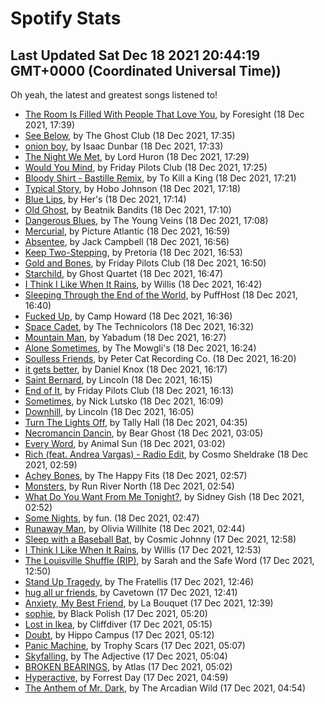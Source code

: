 
# Spotify Stats
## Last Updated Sat Dec 18 2021 20:44:19 GMT+0000 (Coordinated Universal Time))

Oh yeah, the latest and greatest songs listened to!

- [The Room Is Filled With People That Love You](https://www.last.fm/music/Foresight/_/The+Room+Is+Filled+With+People+That+Love+You), by Foresight (18 Dec 2021, 17:39)
- [See Below](https://www.last.fm/music/The+Ghost+Club/_/See+Below), by The Ghost Club (18 Dec 2021, 17:35)
- [onion boy](https://www.last.fm/music/Isaac+Dunbar/_/onion+boy), by Isaac Dunbar (18 Dec 2021, 17:33)
- [The Night We Met](https://www.last.fm/music/Lord+Huron/_/The+Night+We+Met), by Lord Huron (18 Dec 2021, 17:29)
- [Would You Mind](https://www.last.fm/music/Friday+Pilots+Club/_/Would+You+Mind), by Friday Pilots Club (18 Dec 2021, 17:25)
- [Bloody Shirt - Bastille Remix](https://www.last.fm/music/To+Kill+a+King/_/Bloody+Shirt+-+Bastille+Remix), by To Kill a King (18 Dec 2021, 17:21)
- [Typical Story](https://www.last.fm/music/Hobo+Johnson/_/Typical+Story), by Hobo Johnson (18 Dec 2021, 17:18)
- [Blue Lips](https://www.last.fm/music/Her%27s/_/Blue+Lips), by Her's (18 Dec 2021, 17:14)
- [Old Ghost](https://www.last.fm/music/Beatnik+Bandits/_/Old+Ghost), by Beatnik Bandits (18 Dec 2021, 17:10)
- [Dangerous Blues](https://www.last.fm/music/The+Young+Veins/_/Dangerous+Blues), by The Young Veins (18 Dec 2021, 17:08)
- [Mercurial](https://www.last.fm/music/Picture+Atlantic/_/Mercurial), by Picture Atlantic (18 Dec 2021, 16:59)
- [Absentee](https://www.last.fm/music/Jack+Campbell/_/Absentee), by Jack Campbell (18 Dec 2021, 16:56)
- [Keep Two-Stepping](https://www.last.fm/music/Pretoria/_/Keep+Two-Stepping), by Pretoria (18 Dec 2021, 16:53)
- [Gold and Bones](https://www.last.fm/music/Friday+Pilots+Club/_/Gold+and+Bones), by Friday Pilots Club (18 Dec 2021, 16:50)
- [Starchild](https://www.last.fm/music/Ghost+Quartet/_/Starchild), by Ghost Quartet (18 Dec 2021, 16:47)
- [I Think I Like When It Rains](https://www.last.fm/music/Willis/_/I+Think+I+Like+When+It+Rains), by Willis (18 Dec 2021, 16:42)
- [Sleeping Through the End of the World](https://www.last.fm/music/PuffHost/_/Sleeping+Through+the+End+of+the+World), by PuffHost (18 Dec 2021, 16:40)
- [Fucked Up](https://www.last.fm/music/Camp+Howard/_/Fucked+Up), by Camp Howard (18 Dec 2021, 16:36)
- [Space Cadet](https://www.last.fm/music/The+Technicolors/_/Space+Cadet), by The Technicolors (18 Dec 2021, 16:32)
- [Mountain Man](https://www.last.fm/music/Yabadum/_/Mountain+Man), by Yabadum (18 Dec 2021, 16:27)
- [Alone Sometimes](https://www.last.fm/music/The+Mowgli%27s/_/Alone+Sometimes), by The Mowgli's (18 Dec 2021, 16:24)
- [Soulless Friends](https://www.last.fm/music/Peter+Cat+Recording+Co./_/Soulless+Friends), by Peter Cat Recording Co. (18 Dec 2021, 16:20)
- [it gets better](https://www.last.fm/music/Daniel+Knox/_/it+gets+better), by Daniel Knox (18 Dec 2021, 16:17)
- [Saint Bernard](https://www.last.fm/music/Lincoln/_/Saint+Bernard), by Lincoln (18 Dec 2021, 16:15)
- [End of It](https://www.last.fm/music/Friday+Pilots+Club/_/End+of+It), by Friday Pilots Club (18 Dec 2021, 16:13)
- [Sometimes](https://www.last.fm/music/Nick+Lutsko/_/Sometimes), by Nick Lutsko (18 Dec 2021, 16:09)
- [Downhill](https://www.last.fm/music/Lincoln/_/Downhill), by Lincoln (18 Dec 2021, 16:05)
- [Turn The Lights Off](https://www.last.fm/music/Tally+Hall/_/Turn+The+Lights+Off), by Tally Hall (18 Dec 2021, 04:35)
- [Necromancin Dancin](https://www.last.fm/music/Bear+Ghost/_/Necromancin+Dancin), by Bear Ghost (18 Dec 2021, 03:05)
- [Every Word](https://www.last.fm/music/Animal+Sun/_/Every+Word), by Animal Sun (18 Dec 2021, 03:02)
- [Rich (feat. Andrea Vargas) - Radio Edit](https://www.last.fm/music/Cosmo+Sheldrake/_/Rich+(feat.+Andrea+Vargas)+-+Radio+Edit), by Cosmo Sheldrake (18 Dec 2021, 02:59)
- [Achey Bones](https://www.last.fm/music/The+Happy+Fits/_/Achey+Bones), by The Happy Fits (18 Dec 2021, 02:57)
- [Monsters](https://www.last.fm/music/Run+River+North/_/Monsters), by Run River North (18 Dec 2021, 02:54)
- [What Do You Want From Me Tonight?](https://www.last.fm/music/Sidney+Gish/_/What+Do+You+Want+From+Me+Tonight%3F), by Sidney Gish (18 Dec 2021, 02:52)
- [Some Nights](https://www.last.fm/music/fun./_/Some+Nights), by fun. (18 Dec 2021, 02:47)
- [Runaway Man](https://www.last.fm/music/Olivia+Willhite/_/Runaway+Man), by Olivia Willhite (18 Dec 2021, 02:44)
- [Sleep with a Baseball Bat](https://www.last.fm/music/Cosmic+Johnny/_/Sleep+with+a+Baseball+Bat), by Cosmic Johnny (17 Dec 2021, 12:58)
- [I Think I Like When It Rains](https://www.last.fm/music/Willis/_/I+Think+I+Like+When+It+Rains), by Willis (17 Dec 2021, 12:53)
- [The Louisville Shuffle (RIP)](https://www.last.fm/music/Sarah+and+the+Safe+Word/_/The+Louisville+Shuffle+(RIP)), by Sarah and the Safe Word (17 Dec 2021, 12:50)
- [Stand Up Tragedy](https://www.last.fm/music/The+Fratellis/_/Stand+Up+Tragedy), by The Fratellis (17 Dec 2021, 12:46)
- [hug all ur friends](https://www.last.fm/music/Cavetown/_/hug+all+ur+friends), by Cavetown (17 Dec 2021, 12:41)
- [Anxiety, My Best Friend](https://www.last.fm/music/La+Bouquet/_/Anxiety,+My+Best+Friend), by La Bouquet (17 Dec 2021, 12:39)
- [sophie](https://www.last.fm/music/Black+Polish/_/sophie), by Black Polish (17 Dec 2021, 05:20)
- [Lost in Ikea](https://www.last.fm/music/Cliffdiver/_/Lost+in+Ikea), by Cliffdiver (17 Dec 2021, 05:15)
- [Doubt](https://www.last.fm/music/Hippo+Campus/_/Doubt), by Hippo Campus (17 Dec 2021, 05:12)
- [Panic Machine](https://www.last.fm/music/Trophy+Scars/_/Panic+Machine), by Trophy Scars (17 Dec 2021, 05:07)
- [Skyfalling](https://www.last.fm/music/The+Adjective/_/Skyfalling), by The Adjective (17 Dec 2021, 05:04)
- [BROKEN BEARINGS](https://www.last.fm/music/Atlas/_/BROKEN+BEARINGS), by Atlas (17 Dec 2021, 05:02)
- [Hyperactive](https://www.last.fm/music/Forrest+Day/_/Hyperactive), by Forrest Day (17 Dec 2021, 04:59)
- [The Anthem of Mr. Dark](https://www.last.fm/music/The+Arcadian+Wild/_/The+Anthem+of+Mr.+Dark), by The Arcadian Wild (17 Dec 2021, 04:54)
